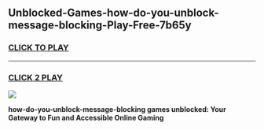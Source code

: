 
## Unblocked-Games-how-do-you-unblock-message-blocking-Play-Free-7b65y
<h3>
<a href="https://premium76.site?title=how-do-you-unblock-message-blocking&ref=21A">CLICK TO PLAY</a></h3>
<hr>

<h3>
<a href="https://premium76.site?title=how-do-you-unblock-message-blocking&ref=21A">CLICK 2 PLAY</a>
  
</h3>

<a href="https://premium76.site?title=how-do-you-unblock-message-blocking&ref=21A"><img src="https://clearcache.store/games.png"></a>


**how-do-you-unblock-message-blocking games unblocked: Your Gateway to Fun and Accessible Online Gaming**
